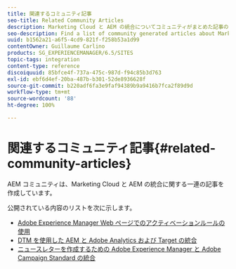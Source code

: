 ```yaml
---
title: 関連するコミュニティ記事
seo-title: Related Community Articles
description: Marketing Cloud と AEM の統合についてコミュニティがまとめた記事のリストを示します。
seo-description: Find a list of community generated articles about Marketing Cloud integrations with AEM.
uuid: b1562a21-a6f5-4cd9-821f-f258b53a1d99
contentOwner: Guillaume Carlino
products: SG_EXPERIENCEMANAGER/6.5/SITES
topic-tags: integration
content-type: reference
discoiquuid: 85bfce4f-737a-475c-987d-f94c85b3d763
exl-id: ebf6d4ef-20ba-487b-b301-52de8936628f
source-git-commit: b220adf6fa3e9faf94389b9a9416b7fca2f89d9d
workflow-type: tm+mt
source-wordcount: '88'
ht-degree: 100%

---
```


# 関連するコミュニティ記事{#related-community-articles}

AEM コミュニティは、Marketing Cloud と AEM の統合に関する一連の記事を作成しています。

公開されている内容のリストを次に示します。

* [Adobe Experience Manager Web ページでのアクティベーションルールの使用](https://helpx.adobe.com/jp/experience-manager/using/dtm.html)
* [DTM を使用した AEM と Adobe Analytics および Target の統合](https://experienceleague.adobe.com/docs/experience-manager-learn/sites/integrations/experience-platform-launch/overview.html?lang=ja)
* [ニュースレターを作成するための Adobe Experience Manager と Adobe Campaign Standard の統合](https://helpx.adobe.com/jp/experience-manager/using/aem_campaign.html)
